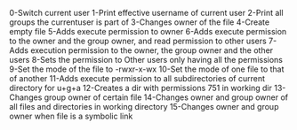 0-Switch current user
1-Print effective username of current user
2-Print all groups the currentuser is part of
3-Changes owner of the file
4-Create empty file
5-Adds execute permission to owner
6-Adds execute permission to the owner and the group owner, and read permission to other users
7-Adds execution permission to the owner, the group owner and the other users
8-Sets the permission to Other users only having all the permissions
9-Set the mode of the file to -rwxr-x-wx
10-Set the mode of one file to that of another
11-Adds execute permission to all subdirectories of current directory for u+g+a
12-Creates a dir with permissions 751 in working dir
13-Changes group owner of certain file
14-Changes owner and group owner of all files and directories in working directory
15-Changes owner and group owner when file is a symbolic link
